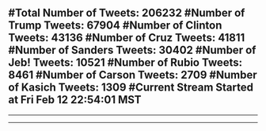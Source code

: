 #Total Number of Tweets: 206232 
#Number of Trump Tweets: 67904
#Number of Clinton Tweets: 43136
#Number of Cruz Tweets: 41811
#Number of Sanders Tweets: 30402
#Number of Jeb! Tweets: 10521
#Number of Rubio Tweets: 8461
#Number of Carson Tweets: 2709
#Number of Kasich Tweets: 1309
#Current Stream Started at Fri Feb 12 22:54:01 MST
---
---
---

